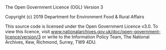 The Open Government Licence (OGL) Version 3
 
Copyright (c) 2019 Department for Environment Food & Rural Affairs 

This source code is licensed under the Open Government Licence v3.0. To view this licence, visit www.nationalarchives.gov.uk/doc/open-government-licence/version/3 or write to the Information Policy Team, The National Archives, Kew, Richmond, Surrey, TW9 4DU. 
